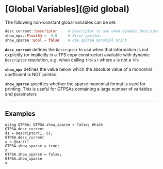 # [Global Variables](@id global)
The following non-constant global variables can be set:

```julia
desc_current::Descriptor     # Descriptor to use when dynamic Descriptor resolution cannot infer
show_eps::Float64 =  0.0     # Print epsilon
show_sparse::Bool = false    # Use sparse monomial print
```

**`desc_current`** defines the `Descriptor` to use when that information is not explicitly (or implicitly in a TPS copy constructor) available with dynamic `Descriptor` resolution, e.g. when calling `TPS(a)` where `a` is not a `TPS`

**`show_eps`** defines the value below which the absolute value of a monomial coefficient is NOT printed

**`show_sparse`** specifies whether the sparse monomial format is used for printing. This is useful for GTPSAs containing a large number of variables and parameters

-----

## Examples

```@repl
using GTPSA; GTPSA.show_sparse = false; #hide
GTPSA.desc_current
d1 = Descriptor(1, 6);
GTPSA.desc_current
x = @vars()
GTPSA.show_sparse = true;
x
GTPSA.show_sparse = false;
GTPSA.show_sparse
x
```
